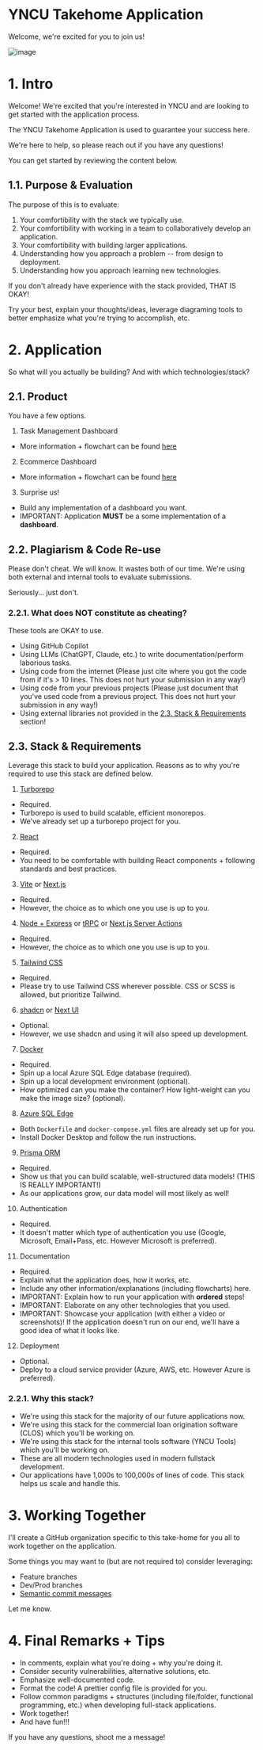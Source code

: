 # YNCU Takehome Application
Welcome, we're excited for you to join us!

![image](https://github.com/user-attachments/assets/d26894ad-dc08-4ae3-aeaf-89ba3ce899df)

# 1. Intro

Welcome! We're excited that you're interested in YNCU and are looking to get started with the application process.

The YNCU Takehome Application is used to guarantee your success here.

We're here to help, so please reach out if you have any questions!

You can get started by reviewing the content below.

## 1.1. Purpose & Evaluation

The purpose of this is to evaluate:
1. Your comfortibility with the stack we typically use.
2. Your comfortibility with working in a team to collaboratively develop an application.
3. Your comfortibility with building larger applications.
4. Understanding how you approach a problem -- from design to deployment.
5. Understanding how you approach learning new technologies.

If you don't already have experience with the stack provided, THAT IS OKAY!

Try your best, explain your thoughts/ideas, leverage diagraming tools to better emphasize what you're trying to accomplish, etc.

# 2. Application

So what will you actually be building? And with which technologies/stack?

## 2.1. Product

You have a few options.

1. Task Management Dashboard

- More information + flowchart can be found [here](https://app.eraser.io/workspace/cmNuIVpAo1hWjtxs77BM?origin=share)

2. Ecommerce Dashboard

- More information + flowchart can be found [here](https://app.eraser.io/workspace/cmNuIVpAo1hWjtxs77BM?origin=share)

3. Surprise us!

- Build any implementation of a dashboard you want.
- IMPORTANT: Application **MUST** be a some implementation of a **dashboard**.

## 2.2. Plagiarism & Code Re-use

Please don't cheat. We will know. It wastes both of our time. We're using both external and internal tools to evaluate submissions.

Seriously... just don't.

### 2.2.1. What does NOT constitute as cheating?

These tools are OKAY to use.

- Using GitHub Copilot
- Using LLMs (ChatGPT, Claude, etc.) to write documentation/perform laborious tasks.
- Using code from the internet (Please just cite where you got the code from if it's > 10 lines. This does not hurt your submission in any way!)
- Using code from your previous projects (Please just document that you've used code from a previous project. This does not hurt your submission in any way!)
- Using external libraries not provided in the [2.3. Stack & Requirements]() section!

## 2.3. Stack & Requirements

Leverage this stack to build your application. Reasons as to why you're required to use this stack are defined below.

1. [Turborepo](https://turbo.build/)

- Required.
- Turborepo is used to build scalable, efficient monorepos.
- We've already set up a turborepo project for you.

2. [React](https://react.dev/)

- Required.
- You need to be comfortable with building React components + following standards and best practices.

3. [Vite](https://vite.dev/) or [Next.js](https://nextjs.org/)

- Required.
- However, the choice as to which one you use is up to you.

4. [Node + Express](https://expressjs.com/) or [tRPC](https://trpc.io/) or [Next.js Server Actions](https://nextjs.org/docs/app/building-your-application/data-fetching/server-actions-and-mutations)

- Required.
- However, the choice as to which one you use is up to you.

5. [Tailwind CSS](https://tailwindcss.com/)

- Required.
- Please try to use Tailwind CSS wherever possible. CSS or SCSS is allowed, but prioritize Tailwind.

6. [shadcn](https://ui.shadcn.com/) or [Next UI](https://nextui.org/)

- Optional.
- However, we use shadcn and using it will also speed up development.

7. [Docker](https://www.docker.com/)

- Required.
- Spin up a local Azure SQL Edge database (required).
- Spin up a local development environment (optional).
- How optimized can you make the container? How light-weight can you make the image size? (optional).

8. [Azure SQL Edge](https://azure.microsoft.com/en-us/products/azure-sql/edge)

- Both `Dockerfile` and `docker-compose.yml` files are already set up for you.
- Install Docker Desktop and follow the run instructions.

9. [Prisma ORM](https://www.prisma.io/)

- Required.
- Show us that you can build scalable, well-structured data models! (THIS IS REALLY IMPORTANT!)
- As our applications grow, our data model will most likely as well!

10. Authentication

- Required.
- It doesn't matter which type of authentication you use (Google, Microsoft, Email+Pass, etc. However Microsoft is preferred).

11. Documentation

- Required.
- Explain what the application does, how it works, etc.
- Include any other information/explanations (including flowcharts) here.
- IMPORTANT: Explain how to run your application with **ordered** steps!
- IMPORTANT: Elaborate on any other technologies that you used.
- IMPORTANT: Showcase your application (with either a video or screenshots)! If the application doesn't run on our end, we'll have a good idea of what it looks like.

12. Deployment

- Optional.
- Deploy to a cloud service provider (Azure, AWS, etc. However Azure is preferred).

### 2.2.1. Why this stack?

- We're using this stack for the majority of our future applications now.
- We're using this stack for the commercial loan origination software (CLOS) which you'll be working on.
- We're using this stack for the internal tools software (YNCU Tools) which you'll be working on.
- These are all modern technologies used in modern fullstack development.
- Our applications have 1,000s to 100,000s of lines of code. This stack helps us scale and handle this.

# 3. Working Together

I'll create a GitHub organization specific to this take-home for you all to work together on the application.

Some things you may want to (but are not required to) consider leveraging:
- Feature branches
- Dev/Prod branches
- [Semantic commit messages](https://gist.github.com/joshbuchea/6f47e86d2510bce28f8e7f42ae84c716)

Let me know.

# 4. Final Remarks + Tips

- In comments, explain what you're doing + why you're doing it.
- Consider security vulnerabilities, alternative solutions, etc.
- Emphasize well-documented code.
- Format the code! A prettier config file is provided for you.
- Follow common paradigms + structures (including file/folder, functional programming, etc.) when developing full-stack applications.
- Work together!
- And have fun!!!

If you have any questions, shoot me a message!
